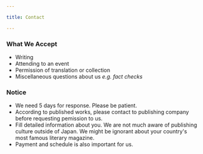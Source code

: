```yaml
---

title: Contact

---
```


### What We Accept

- Writing
- Attending to an event
- Permission of translation or collection
- Miscellaneous questions about us _e.g. fact checks_

### Notice

- We need 5 days for response. Please be patient.
- According to published works, please contact to publishing company before requesting pemission to us.
- Fill detailed information about you. We are not much aware of publishing culture outside of Japan. We might be ignorant about your country's most famous literary magazine.
- Payment and schedule is also important for us.



